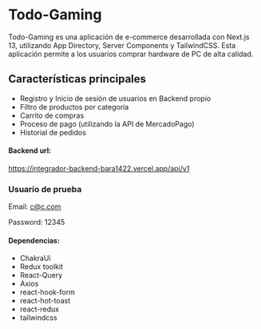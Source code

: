 # Todo-Gaming

Todo-Gaming es una aplicación de e-commerce desarrollada con Next.js 13, utilizando App Directory, Server Components y TailwindCSS. Esta aplicación permite a los usuarios comprar hardware de PC de alta calidad.

## Características principales

- Registro y Inicio de sesión de usuarios en Backend propio
- Filtro de productos por categoría
- Carrito de compras
- Proceso de pago (utilizando la API de MercadoPago)
- Historial de pedidos

#### Backend url:

https://integrador-backend-bara1422.vercel.app/api/v1

### Usuario de prueba

Email: c@c.com

Password: 12345

#### Dependencias:

- ChakraUi
- Redux toolkit
- React-Query
- Axios
- react-hook-form
- react-hot-toast
- react-redux
- tailwindcss
